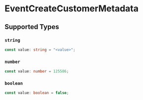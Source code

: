 # EventCreateCustomerMetadata


## Supported Types

### `string`

```typescript
const value: string = "<value>";
```

### `number`

```typescript
const value: number = 125586;
```

### `boolean`

```typescript
const value: boolean = false;
```

